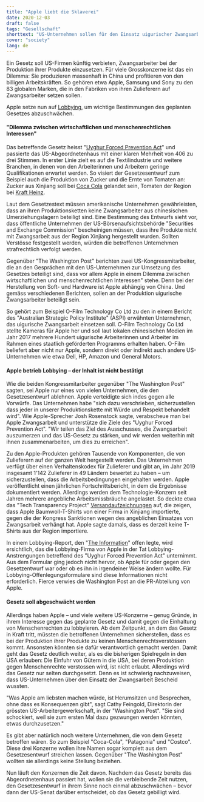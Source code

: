 ```yaml
---
title: "Apple liebt die Sklaverei"
date: 2020-12-03
draft: false
tags: "Gesellschaft"
shorttext: "US-Unternehmen sollen für den Einsatz uigurischer Zwangsarbeit bestraft werden. Konzerne wollen aber keine Verantwortung tragen."
cover: "society"
lang: de
---
```


Ein Gesetz soll US-Firmen künftig verbieten, Zwangsarbeiter bei der Produktion ihrer Produkte einzusetzen. Für viele Grosskonzerne ist das ein Dilemma: Sie produzieren massenhaft in China und profitieren von den billigen Arbeitskräften. So gehören etwa Apple, Samsung und Sony zu den 83 globalen Marken, die in den Fabriken von ihren Zulieferern auf Zwangsarbeiter setzen sollen.

Apple setze nun auf [Lobbying](https://www.washingtonpost.com/technology/2020/11/20/apple-uighur/?fbclid=IwAR2rPl7g_8vlfE2Ui_YklBxAMmw7oz60bpjm8vEK3tgyrxSpv32k3AyHyeY "Apple is lobbying against a bill aimed at stopping forced labor in China"), um wichtige Bestimmungen des geplanten Gesetzes abzuschwächen.

#### "Dilemma zwischen wirtschaftlichen und menschenrechtlichen Interessen"

Das betreffende Gesetz heisst "[Uyghur Forced Prevention Act](https://www.congress.gov/bill/116th-congress/house-bill/6210 "H.R.6210 - Uyghur Forced Labor Prevention Act")" und passierte das US-Abgeordnetenhaus mit einer klaren Mehrheit von 406 zu drei Stimmen. In erster Linie zielt es auf die Textilindustrie und weitere Branchen, in denen von den Arbeiterinnen und Arbeitern geringe Qualifikationen erwartet werden. So visiert der Gesetzesentwurf zum Beispiel auch die Produktion von Zucker und die Ernte von Tomaten an: Zucker aus Xinjiang soll bei [Coca Cola](https://www.chinafile.com/reporting-opinion/features/here-are-fortune-500-companies-doing-business-xinjiang "Here Are the Fortune 500 Companies Doing Business in Xinjiang") gelandet sein, Tomaten der Region bei [Kraft Heinz](https://www.chinafile.com/reporting-opinion/features/here-are-fortune-500-companies-doing-business-xinjiang "Here Are the Fortune 500 Companies Doing Business in Xinjiang").

Laut dem Gesetzestext müssen amerikanische Unternehmen gewährleisten, dass an ihren Produktionsketten keine Zwangsarbeiter aus chinesischen Umerziehungslagern beteiligt sind. Eine Bestimmung des Entwurfs sieht vor, dass öffentliche Unternehmen der US-Börsenaufsichtsbehörde "Securities and Exchange Commission" bescheinigen müssen, dass ihre Produkte nicht mit Zwangsarbeit aus der Region Xinjiang hergestellt wurden. Sollten Verstösse festgestellt werden, würden die betroffenen Unternehmen strafrechtlich verfolgt werden.

Gegenüber "The Washington Post" berichten zwei US-Kongressmitarbeiter, die an den Gesprächen mit den US-Unternehmen zur Umsetzung des Gesetzes beteiligt sind, dass vor allem Apple in einem Dilemma zwischen wirtschaftlichen und menschenrechtlichen Interessen" stehe. Denn bei der Herstellung von Soft- und Hardware ist Apple abhängig von China. Und gemäss verschiedenen Berichten, sollen an der Produktion uigurische Zwangsarbeiter beteiligt sein.

So gehört zum Beispiel O-Film Technology Co Ltd zu den in einem Bericht des "Australian Strategic Policy Institute" (ASPI) erwähnten Unternehmen, das uigurische Zwangsarbeit einsetzen soll. O-Film Technology Co Ltd stellte Kameras für Apple her und soll laut lokalen chinesischen Medien im Jahr 2017 mehrere Hundert uigurische Arbeiterinnen und Arbeiter im Rahmen eines staatlich geförderten Programms erhalten haben. O-Film beliefert aber nicht nur Apple, sondern direkt oder indirekt auch andere US-Unternehmen wie etwa Dell, HP, Amazon und General Motors.

#### Apple betrieb Lobbying – der Inhalt ist nicht bestätigt

Wie die beiden Kongressmitarbeiter gegenüber "The Washington Post" sagten, sei Apple nur eines von vielen Unternehmen, die den Gesetzesentwurf ablehnen. Apple verteidigte sich indes gegen alle Vorwürfe. Das Unternehmen habe "sich dazu verschrieben, sicherzustellen dass jeder in unserer Produktionskette mit Würde und Respekt behandelt wird". Wie Apple-Sprecher Josh Rosenstock sagte, verabscheue man bei Apple Zwangsarbeit und unterstütze die Ziele des "Uyghur Forced Prevention Act". "Wir teilen das Ziel des Ausschusses, die Zwangsarbeit auszumerzen und das US-Gesetz zu stärken, und wir werden weiterhin mit ihnen zusammenarbeiten, um dies zu erreichen".

Zu den Apple-Produkten gehören Tausende von Komponenten, die von Zulieferern auf der ganzen Welt hergestellt werden. Das Unternehmen verfügt über einen Verhaltenskodex für Zulieferer und gibt an, im Jahr 2019 insgesamt 1'142 Zulieferer in 49 Ländern bewertet zu haben – um sicherzustellen, dass die Arbeitsbedingungen eingehalten werden. Apple veröffentlicht einen jährlichen Fortschrittsbericht, in dem die Ergebnisse dokumentiert werden. Allerdings werden dem Technologie-Konzern seit Jahren mehrere angebliche Arbeitsmissbräuche angelastet. So deckte etwa das "Tech Transparency Project" [Versandaufzeichnungen](https://www.techtransparencyproject.org/articles/apples-employee-uniforms-tied-forced-labor-xinjiang "Apple’s Employee Uniforms Tied to Forced Labor in Xinjiang") auf, die zeigen, dass Apple Baumwoll-T-Shirts von einer Firma in Xinjiang importierte, gegen die der Kongress Sanktionen wegen des angeblichen Einsatzes von Zwangsarbeit verhängt hat. Apple sagte damals, dass es derzeit keine T-Shirts aus der Region importiere.

In einem Lobbying-Report, den "[The Information](https://www.theinformation.com/briefings/a00dd8 "Apple Lobbied U.S. Congress on Uighur Slave Labor Bills")" offen legte, wird ersichtlich, das die Lobbying-Firma von Apple in der Tat Lobbying-Anstrengungen betreffend des "Uyghur Forced Prevention Act" unternimmt. Aus dem Formular ging jedoch nicht hervor, ob Apple für oder gegen den Gesetzentwurf war oder ob es ihn in irgendeiner Weise ändern wollte. Für Lobbying-Offenlegungsformulare sind diese Informationen nicht erforderlich. Fierce verwies die Washington Post an die PR-Abteilung von Apple.

#### Gesetz soll abgeschwächt werden

Allerdings haben Apple – und viele weitere US-Konzerne – genug Gründe, in ihrem Interesse gegen das geplante Gesetz und damit gegen die Einhaltung von Menschenrechten zu lobbyieren. Ab dem Zeitpunkt, an dem das Gesetz in Kraft tritt, müssten die betroffenen Unternehmen sicherstellen, dass es bei der Produktion ihrer Produkte zu keinen Menschenrechtsverstössen kommt. Ansonsten könnten sie dafür verantwortlich gemacht werden. Damit geht das Gesetz deutlich weiter, als es die bisherigen Spielregeln in den USA erlauben: Die Einfuhr von Gütern in die USA, bei deren Produktion gegen Menschenrechte verstossen wird, ist nicht erlaubt. Allerdings wird das Gesetz nur selten durchgesetzt. Denn es ist schwierig nachzuweisen, dass US-Unternehmen über den Einsatz der Zwangsarbeit Bescheid wussten.

"Was Apple am liebsten machen würde, ist Herumsitzen und Besprechen, ohne dass es Konsequenzen gibt", sagt Cathy Feingold, Direktorin der grössten US-Arbeitergewerkschaft, in der "Washington Post". "Sie sind schockiert, weil sie zum ersten Mal dazu gezwungen werden könnten, etwas durchzusetzen."

Es gibt aber natürlich noch weitere Unternehmen, die von dem Gesetz betroffen wären. So zum Beispiel "Coca-Cola", "Patagonia" und "Costco". Diese drei Konzerne wollen ihre Namen sogar komplett aus dem Gesetzesentwurf streichen lassen. Gegenüber "The Washington Post" wollten sie allerdings keine Stellung beziehen.

Nun läuft den Konzernen die Zeit davon. Nachdem das Gesetz bereits das Abgeordnetenhaus passiert hat, wollen sie die verbleibende Zeit nutzen, den Gesetzesentwurf in ihrem Sinne noch einmal abzuschwächen – bevor dann der US-Senat darüber entscheidet, ob das Gesetz gebilligt wird.
